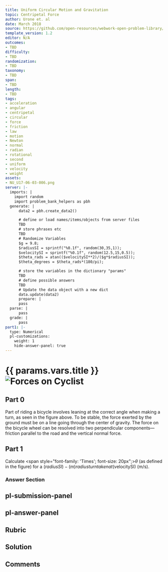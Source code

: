 ```yaml
---
title: Uniform Circular Motion and Gravitation
topic: Centripetal Force
author: Urone et. al
date: March 2018
source: https://github.com/open-resources/webwork-open-problem-library/tree/master/Contrib/BrockPhysics/College_Physics_Urone/6.Uniform_Circular_Motion_and_Gravitation/Centripetal_Force/NU_U17-06-03-006.pg
template_version: 1.2
editor: N/A
outcomes:
- TBD
difficulty:
- TBD
randomization:
- TBD
taxonomy:
- TBD
span:
- TBD
length:
- TBD
tags:
- acceleration
- angular
- centripetal
- circular
- force
- friction
- law
- motion
- Newton
- normal
- radian
- rotational
- second
- uniform
- velocity
- weight
assets:
- NU_U17-06-03-006.png
server: |-
  imports: |
    import random
    import problem_bank_helpers as pbh
  generate: |
      data2 = pbh.create_data2()

      # define or load names/items/objects from server files
      TBD
      # store phrases etc
      TBD
      # Randomize Variables
      $g = 9.8;
      $radiusSI = sprintf("%0.1f", random(30,35,1));
      $velocitySI = sprintf("%0.1f", random(12.5,15,0.5));
      $theta_rads = atan(($velocitySI**2)/($g*$radiusSI));
      $theta_degrees = $theta_rads*(180/pi);

      # store the variables in the dictionary "params"
      TBD
      # define possible answers
      TBD
      # Update the data object with a new dict
      data.update(data2)
      prepare: |
      pass
  parse: |
      pass
  grade: |
      pass
part1: |-
  type: Numerical
  pl-customizations:
    weight: 1
    hide-answer-panel: true
---
```


# {{ params.vars.title }}![Forces on Cyclist](NU_U17-06-03-006.png)

## Part 0 
Part of riding a bicycle involves leaning at the correct angle when making a turn, as seen in the figure above. To be stable, the force exerted by the ground must be on a line going through the center of gravity. The force on the bicycle wheel can be resolved into two perpendicular components—friction parallel to the road and the vertical normal force. 
## Part 1 
Calculate <span style="font-family: 'Times'; font-size: 20px";><i>&theta;</i></span> (as defined in the figure) for a ($radiusSI)-(m) radius turn taken at ($velocitySI) (m/s). 


### Answer Section 


## pl-submission-panel 


## pl-answer-panel 


## Rubric 


## Solution 


## Comments 


